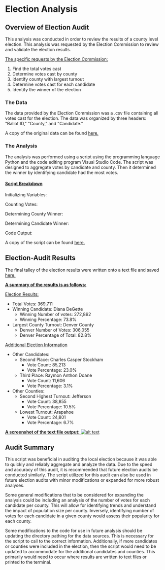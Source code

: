 # Election Analysis
## Overview of Election Audit
This analysis was conducted in order to review the results of a county level election. This analysis was requested by the Election Commission to review and validate the election results. 

<ins>The specific requests by the Election Commission:
1. Find the total votes cast
2. Determine votes cast by county
3. Identify county with largest turnout
4. Determine votes cast for each candidate
5. Identify the winner of the election

### The Data
The data provided by the Election Commission was a .csv file containing all votes cast for the election. The data was organized by three headers: "Ballot ID," "County," and "Candidate."

A copy of the original data can be found [here.](https://github.com/sever1sd/election_analysis/blob/51d3ba5176f3b8d00dd99a16275cc9bcc104151d/Resources/election_results.csv)

### The Analysis
The analysis was performed using a script using the programming language Python and the code editing program Visual Studio Code. The script was designed to aggregate votes by candidate and county. Then it determined the winner by identifying candidate had the most votes.

#### <ins>Script Breakdown

Initializing Variables:

Counting Votes:

Determining County Winner:

Determining Candidate Winner:

Code Output:

A copy of the script can be found [here.](https://github.com/sever1sd/election_analysis/blob/51d3ba5176f3b8d00dd99a16275cc9bcc104151d/PyPoll_Challenge.py)

## Election-Audit Results
The final talley of the election results were written onto a text file and saved [here.](https://github.com/sever1sd/election_analysis/blob/51d3ba5176f3b8d00dd99a16275cc9bcc104151d/analysis/election_analysis.txt) 

<ins>**A summary of the results is as follows:**

<ins>Election Results:
* Total Votes: 369,711
* Winning Candidate: Diana DeGette
    * Winning Number of votes: 272,892
    * Winning Percentage: 73.8%
* Largest County Turnout: Denver County
    * Denver Number of Votes: 306,055
    * Denver Percentage of Total: 82.8%

<ins>Additional Election Information
* Other Candidates:
    * Second Place: Charles Casper Stockham
        * Vote Count: 85,213
        * Vote Percentage: 23.0%
    * Third Place: Raymon Anthon Doane
        * Vote Count: 11,606
        * Vote Percentage: 3.1%
* Other Counties:
    * Second Highest Turnout: Jefferson
        * Vote Count: 38,855
        * Vote Percentage: 10.5%
    * Lowest Turnout: Arapahoe
        * Vote Count: 24,801
        * Vote Percentage: 6.7%

<ins>**A screenshot of the text file output:**
![alt text]()

## Audit Summary
This script was beneficial in auditing the local election because it was able to quickly and reliably aggregate and analyze the data. Due to the speed and accuracy of this audit, it is recommended that future election audits be conducted similarly. The script utilized for this audit can also be used in future election audits with minor modifications or expanded for more robust analyses.

Some general modifications that to be considered for expanding the analysis could be including an analysis of the number of votes for each candidate per county. This will allow for identifying trends and understand the impact of population size per county. Inversely, identifying number of votes for each candidate in a given county would assess their popularity for each county.

Some modifications to the code for use in future analysis should be updating the directory pathing for the data sources. This is necessary for the script to call to the correct information. Additionally, if more candidates or counties were included in the election, then the script would need to be updated to accommodate for the additional candidates and counties. This primarily would need to occur where results are written to text files or printed to the terminal. 

